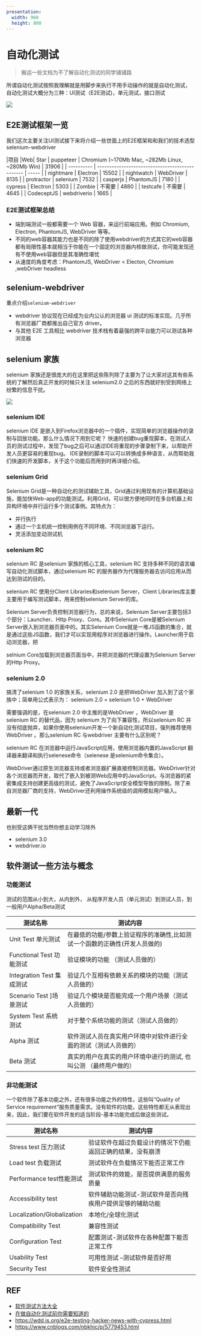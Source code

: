 ```yaml
---
presentation:
  width: 960
  height: 800
---
```


# 自动化测试

> 搬运一些文档为不了解自动化测试的同学铺铺路

所谓自动化测试按照我理解就是用脚步来执行不用手动操作的就是自动化测试，
自动化测试大概分为三种：UI测试（E2E测试)，单元测试，接口测试

![](https://images0.cnblogs.com/i/311516/201404/091113466221239.jpg)

## E2E测试框架一览

我们这次主要关注UI测试接下来将介绍一些世面上的E2E框架和和我们的技术选型 selenium-webdriver

|项目 |Web| Star
| puppeteer  | Chromium (~170Mb Mac, ~282Mb Linux, ~280Mb Win) | 31906 |
| ---------- | ----------------------------------------------- | ----- |
| nightmare  | Electron                                        | 15502 |
| nightwatch | WebDriver                                       | 8135  |
| protractor | selenium                                        | 7532  |
| casperjs   | PhantomJS                                       | 7180  |
| cypress    | Electron                                        | 5303  |
| Zombie     | 不需要                                           | 4880  |
| testcafe   | 不需要                                           | 4645  |
| CodeceptJS | webdriverio                                     | 1665  |

### E2E测试框架总结

- 端到端测试一般都需要一个 Web 容器，来运行前端应用。例如 Chromium, Electron, PhantomJS, WebDriver 等等。
- 不同的web容器其能力也是不同的除了使用webdriver的方式其它的web容器都有局限性基本就相当于你能在一个固定的浏览器内核做测试，你可能发现还有不使用web容器但是其准确性堪忧
- 从速度的角度考虑：PhantomJS, WebDriver < Electon, Chromium ,webDriver headless


## selenium-webdriver

重点介绍`selenium-webdriver`

- webdriver 协议现在已经成为业内公认的浏览器 ui 测试的标准实现。几乎所有浏览器厂商都推出自己官方 driver。
- 与其他 E2E 工具相比 webdriver 技术栈有着最强的跨平台能力可以测试各种浏览器

## selenium 家族

selenium 家族还是很庞大的在这里把这些陈列除了主要为了让大家对这其有些系统的了解然后真正开发的时候只关注 selenium2.0 之后的东西就好别受到网络上纷繁的信息干扰。

![](https://images0.cnblogs.com/i/311516/201404/091114425599381.jpg)

### selenium IDE

selenium IDE 是嵌入到Firefox浏览器中的一个插件，实现简单的浏览器操作的录制与回放功能。那么什么情况下用到它呢？
快速的创建bug重现脚本，在测试人员的测试过程中，发现了bug之后可以通过IDE将重现的步骤录制下来，以帮助开发人员更容易的重现bug。
IDE录制的脚本可以可以转换成多种语言，从而帮助我们快速的开发脚本，关于这个功能后而用到时再详细介绍。

### selenium Grid

Selenium Grid是一种自动化的测试辅助工具，Grid通过利用现有的计算机基础设施，能加快Web-app的功能测试。利用Grid，可以很方便地同时在多台机器上和异构环境中并行运行多个测试事例。其特点为：
- 并行执行
- 通过一个主机统一控制用例在不同环境、不同浏览器下运行。
- 灵活添加变动测试机
 
### selenium RC

selenium RC 是selenium 家族的核心工具，selenium RC 支持多种不同的语言编写自动化测试脚本，通过selenium RC 的服务器作为代理服务器去访问应用从而达到测试的目的。

selenium RC 使用分Client Libraries和selenium Server，Client Libraries库主要主要用于编写测试脚本，用来控制selenium Server的库。

Selenium Server负责控制浏览器行为，总的来说，Selenium Server主要包括3个部分：Launcher、Http Proxy、Core。其中Selenium Core是被Selenium Server嵌入到浏览器页面中的。其实Selenium Core就是一堆JS函数的集合，就是通过这些JS函数，我们才可以实现用程序对浏览器进行操作。Launcher用于启动浏览器，把

selnium Core加载到浏览器页面当中，并把浏览器的代理设置为Selenium Server 的Http Proxy。

### selenium 2.0

搞清了selenium 1.0 的家族关系，selenium 2.0 是把WebDriver 加入到了这个家族中；简单用公式表示为：
selenium 2.0 = selenium 1.0 + WebDriver 

需要强调的是，在selenium 2.0 中主推的是WebDriver ，WebDriver 是selenium RC 的替代品，因为 selenium 为了向下兼容性，所以selenium RC 并没有彻底抛弃，如果你使用selenium开发一个新自动化测试项目，强列推荐使用WebDriver 。那么selenium RC 与webdriver 主要有什么区别呢？

selenium RC 在浏览器中运行JavaScript应用，使用浏览器内置的JavaScript 翻译器来翻译和执行selenese命令（selenese 是selenium命令集合）。

WebDriver通过原生浏览器支持或者浏览器扩展直接控制浏览器。WebDriver针对各个浏览器而开发，取代了嵌入到被测Web应用中的JavaScript。与浏览器的紧密集成支持创建更高级的测试，避免了JavaScript安全模型导致的限制。除了来自浏览器厂商的支持，WebDriver还利用操作系统级的调用模拟用户输入。


 
## 最新一代

也别受这俩干扰当然你想主动学习除外

- selenium 3.0
- webdriver.io

## 软件测试一些方法与概念

### 功能测试

测试的范围从小到大，从内到外， 从程序开发人员（单元测试）到测试人员，到一般用户Alpha/Beta测试

| 测试名称                  | 测试内容                                                                   |
| ------------------------- | -------------------------------------------------------------------------- |
| Unit Test 单元测试        | 在最低的功能/参数上验证程序的准确性,比如测试一个函数的正确性(开发人员做的) |
| Functional Test 功能测试  | 验证模块的功能 （测试人员做的）                                            |
| Integration Test 集成测试 | 验证几个互相有依赖关系的模块的功能（测试人员做的）                         |
| Scenario Test  ]场景测试  | 验证几个模块是否能完成一个用户场景（测试人员做的）                         |
| System Test 系统测试      | 对于整个系统功能的测试（测试人员做的）                                     |
| Alpha 测试                | 软件测试人员在真实用户环境中对软件进行全面的测试（测试人员做的）           |
| Beta 测试                 | 真实的用户在真实的用户环境中进行的测试, 也叫公测  （最终用户做的）         |

### 非功能测试

一个软件除了基本功能之外，还有很多功能之外的特性，这些叫“Quality of Service requirement”服务质量需求。没有软件的功能，这些特性都无从表现出来，因此，我们要在软件开发的适当阶段-基本功能完成后做这些测试。

 

| 测试名称                   | 测试内容                                                   |
| -------------------------- | ---------------------------------------------------------- |
| Stress test 压力测试       | 验证软件在超过负载设计的情况下仍能返回正确的结果，没有崩溃 |
| Load test 负载测试         | 测试软件在负载情况下能否正常工作                           |
| Performance test性能测试   | 测试软件的效能，是否提供满意的服务质量                     |
| Accessibility test         | 软件辅助功能测试-测试软件是否向残疾用户提供足够的辅助功能  |
| Localization/Globalization | 本地化/全球化测试                                          |
| Compatibility Test         | 兼容性测试                                                 |
| Configuration Test         | 配置测试-测试软件在各种配置下能否正常工作                  |
| Usability Test             | 可用性测试 –测试软件是否好用                               |
| Security Test              | 软件安全性测试                                             |


## REF
- [软件测试方法大全](https://www.cnblogs.com/TankXiao/archive/2012/02/20/2347016.html)
- [在做自动化测试前你需要知道的](https://www.cnblogs.com/fnng/p/3653793.html)
- https://wdd.js.org/e2e-testing-hacker-news-with-cypress.html
- https://www.cnblogs.com/nbkhic/p/5779453.html

